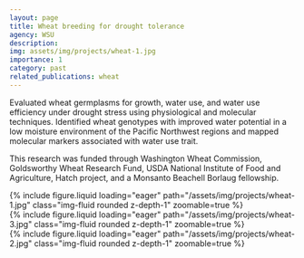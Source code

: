 ```yaml
---
layout: page
title: Wheat breeding for drought tolerance
agency: WSU
description: 
img: assets/img/projects/wheat-1.jpg
importance: 1
category: past
related_publications: wheat
---
```


Evaluated wheat germplasms for growth, water use, and water use efficiency under drought stress using physiological and molecular techniques. Identified wheat genotypes with improved water potential in a low moisture environment of the Pacific Northwest regions and mapped molecular markers associated with water use trait. 

This research was funded through Washington Wheat Commission, Goldsworthy Wheat Research Fund, USDA National Institute of Food and Agriculture, Hatch project, and a Monsanto Beachell Borlaug fellowship.

<div class="row mt-3">
    <div class="col-sm mt-3 mt-md-0">
        {% include figure.liquid loading="eager" path="/assets/img/projects/wheat-1.jpg" class="img-fluid rounded z-depth-1" zoomable=true %}
    </div>
    <div class="col-sm mt-3 mt-md-0">
        {% include figure.liquid loading="eager" path="/assets/img/projects/wheat-3.jpg" class="img-fluid rounded z-depth-1" zoomable=true %}
    </div>
    <div class="col-sm mt-3 mt-md-0">
        {% include figure.liquid loading="eager" path="/assets/img/projects/wheat-2.jpg" class="img-fluid rounded z-depth-1" zoomable=true %}
    </div>
</div>